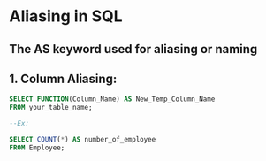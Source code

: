 # Aliasing in SQL

## The AS keyword used for aliasing or naming

## 1. Column Aliasing:

```sql
SELECT FUNCTION(Column_Name) AS New_Temp_Column_Name
FROM your_table_name;

--Ex:

SELECT COUNT(*) AS number_of_employee
FROM Employee;
```
